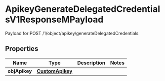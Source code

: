 

# ApikeyGenerateDelegatedCredentialsV1ResponseMPayload

Payload for POST /1/object/apikey/generateDelegatedCredentials

## Properties

| Name | Type | Description | Notes |
|------------ | ------------- | ------------- | -------------|
|**objApikey** | [**CustomApikey**](CustomApikey.md) |  |  |



